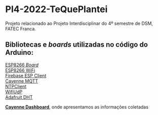 ﻿# PI4-2022-TeQuePlantei
 
 Projeto relacionado ao Projeto Interdisciplinar do 4º semestre de DSM, FATEC Franca.
 
<h2>Bibliotecas e <i>boards</i> utilizadas no código do Arduino:</h2>

 

[ESP8266 <i>Board</i>](https://github.com/esp8266/Arduino)<br>
[ESP8266 WiFi](https://github.com/esp8266/Arduino/tree/master/libraries/ESP8266WiFi)<br>
[Firebase ESP Client](https://github.com/mobizt/Firebase-ESP-Client)<br>
[Cayenne MQTT](https://github.com/myDevicesIoT/Cayenne-MQTT-ESP)<br>
[NTPClient](https://github.com/arduino-libraries/NTPClient)<br>
[WifiUdP](https://github.com/esp8266/Arduino/blob/master/libraries/ESP8266WiFi/src/WiFiUdp.h)<br>
[Adafruit DHT](https://github.com/adafruit/DHT-sensor-library)<br>


[<b>Cayenne Dashboard</b>](https://cayenne.mydevices.com/shared/63545c1e0d1bfa5ea9e360a0), onde apresentamos as informações coletadas
 
